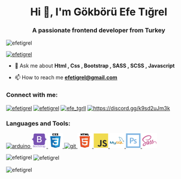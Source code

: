 <h1 align="center">Hi 👋, I'm Gökbörü Efe Tığrel</h1>
<h3 align="center">A passionate frontend developer from Turkey</h3>

<p align="left"> <img src="https://komarev.com/ghpvc/?username=efetigrel&label=Profile%20views&color=0e75b6&style=flat" alt="efetigrel" /> </p>

<p align="left"> <a href="https://twitter.com/efetigrel" target="blank"><img src="https://img.shields.io/twitter/follow/efetigrel?logo=twitter&style=for-the-badge" alt="efetigrel" /></a> </p>

- 💬 Ask me about **Html , Css , Bootstrap , SASS , SCSS , Javascript**

- 📫 How to reach me **efetigrel@gmail.com**

<h3 align="left">Connect with me:</h3>
<p align="left">
<a href="https://codepen.io/efetigrel" target="blank"><img align="center" src="https://raw.githubusercontent.com/rahuldkjain/github-profile-readme-generator/master/src/images/icons/Social/codepen.svg" alt="efetigrel" height="30" width="40" /></a>
<a href="https://twitter.com/efetigrel" target="blank"><img align="center" src="https://raw.githubusercontent.com/rahuldkjain/github-profile-readme-generator/master/src/images/icons/Social/twitter.svg" alt="efetigrel" height="30" width="40" /></a>
<a href="https://instagram.com/efe_tgrll" target="blank"><img align="center" src="https://raw.githubusercontent.com/rahuldkjain/github-profile-readme-generator/master/src/images/icons/Social/instagram.svg" alt="efe_tgrll" height="30" width="40" /></a>
<a href="https://discord.gg/https://discord.gg/k9sd2uJm3k" target="blank"><img align="center" src="https://raw.githubusercontent.com/rahuldkjain/github-profile-readme-generator/master/src/images/icons/Social/discord.svg" alt="https://discord.gg/k9sd2uJm3k" height="30" width="40" /></a>
</p>

<h3 align="left">Languages and Tools:</h3>
<p align="left"> <a href="https://www.arduino.cc/" target="_blank" rel="noreferrer"> <img src="https://cdn.worldvectorlogo.com/logos/arduino-1.svg" alt="arduino" width="40" height="40"/> </a> <a href="https://getbootstrap.com" target="_blank" rel="noreferrer"> <img src="https://raw.githubusercontent.com/devicons/devicon/master/icons/bootstrap/bootstrap-plain-wordmark.svg" alt="bootstrap" width="40" height="40"/> </a> <a href="https://www.w3schools.com/css/" target="_blank" rel="noreferrer"> <img src="https://raw.githubusercontent.com/devicons/devicon/master/icons/css3/css3-original-wordmark.svg" alt="css3" width="40" height="40"/> </a> <a href="https://git-scm.com/" target="_blank" rel="noreferrer"> <img src="https://www.vectorlogo.zone/logos/git-scm/git-scm-icon.svg" alt="git" width="40" height="40"/> </a> <a href="https://www.w3.org/html/" target="_blank" rel="noreferrer"> <img src="https://raw.githubusercontent.com/devicons/devicon/master/icons/html5/html5-original-wordmark.svg" alt="html5" width="40" height="40"/> </a> <a href="https://developer.mozilla.org/en-US/docs/Web/JavaScript" target="_blank" rel="noreferrer"> <img src="https://raw.githubusercontent.com/devicons/devicon/master/icons/javascript/javascript-original.svg" alt="javascript" width="40" height="40"/> </a> <a href="https://www.mysql.com/" target="_blank" rel="noreferrer"> <img src="https://raw.githubusercontent.com/devicons/devicon/master/icons/mysql/mysql-original-wordmark.svg" alt="mysql" width="40" height="40"/> </a> <a href="https://www.photoshop.com/en" target="_blank" rel="noreferrer"> <img src="https://raw.githubusercontent.com/devicons/devicon/master/icons/photoshop/photoshop-line.svg" alt="photoshop" width="40" height="40"/> </a> <a href="https://sass-lang.com" target="_blank" rel="noreferrer"> <img src="https://raw.githubusercontent.com/devicons/devicon/master/icons/sass/sass-original.svg" alt="sass" width="40" height="40"/> </a> </p>

<p><img align="left" src="https://github-readme-stats.vercel.app/api/top-langs?username=efetigrel&show_icons=true&locale=en&layout=compact" alt="efetigrel" /></p>

<p>&nbsp;<img align="center" src="https://github-readme-stats.vercel.app/api?username=efetigrel&show_icons=true&locale=en" alt="efetigrel" /></p>

<p><img align="center" src="https://github-readme-streak-stats.herokuapp.com/?user=efetigrel&" alt="efetigrel" /></p>
